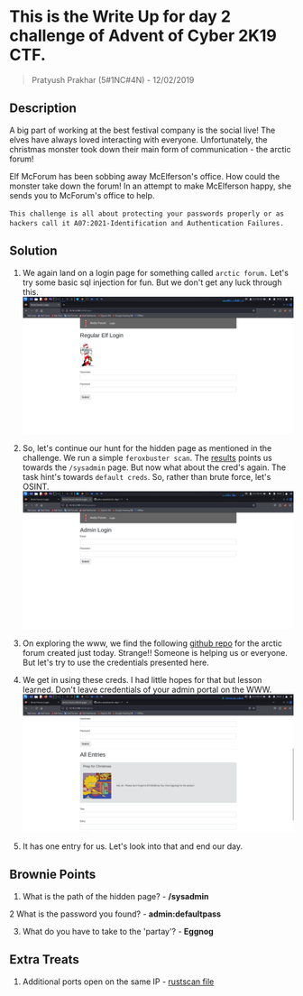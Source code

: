 # This is the Write Up for day 2 challenge of Advent of Cyber 2K19 CTF.

> Pratyush Prakhar (5#1NC#4N) - 12/02/2019

## Description

A big part of working at the best festival company is the social live! The elves have always loved interacting with everyone. Unfortunately, the christmas monster took down their main form of communication - the arctic forum! 

Elf McForum has been sobbing away McElferson's office. How could the monster take down the forum! In an attempt to make McElferson happy, she sends you to McForum's office to help. 

`This challenge is all about protecting your passwords properly or as hackers call it A07:2021-Identification and Authentication Failures.`

## Solution

1. We again land on a login page for something called `arctic forum.` Let's try some basic sql injection for fun. But we don't get any luck through this.
![](https://github.com/pratty010/CTF/blob/master/THM%20CTF/Advent%20of%20Cyber/2K19/day_2/images/login.png)

2. So, let's continue our hunt for the hidden page as mentioned in the challenge. We run a simple `feroxbuster scan`. The [results](ferox.txt) points us towards the `/sysadmin` page. But now what about the cred's again. The task hint's towards `default creds`. So, rather than brute force, let's OSINT.
![](https://github.com/pratty010/CTF/blob/master/THM%20CTF/Advent%20of%20Cyber/2K19/day_2/images/admin.png)

3. On exploring the www, we find the following [github repo](https://github.com/ashu-savani/arctic-digital-design) for the arctic forum created just today. Strange!! Someone is helping us or everyone. But let's try to use the credentials presented here.

4. We get in using these creds. I had little hopes for that but lesson learned. Don't leave credentials of your admin portal on the WWW. 
![](https://github.com/pratty010/CTF/blob/master/THM%20CTF/Advent%20of%20Cyber/2K19/day_2/images/portal.png)

5. It has one entry for us. Let's look into that and end our day.


## Brownie Points

1. What is the path of the hidden page? - **/sysadmin** 

2 What is the password you found? - **admin:defaultpass**

3. What do you have to take to the 'partay'? - **Eggnog**

## Extra Treats

1. Additional ports open on the same IP - [rustscan file](https://github.com/pratty010/CTF/blob/master/THM%20CTF/Advent%20of%20Cyber/2K19/day_2/all.nmap)
